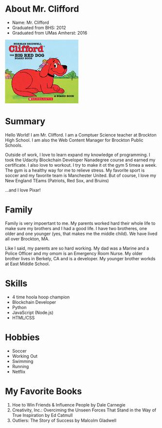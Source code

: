 # About Mr. Clifford

* Name: Mr. Clifford
* Graduated from BHS: 2012
* Graduated from UMas Amherst: 2016

![Clifford the Big Red Dog](./download.png)

# Summary

Hello World! I am Mr. Clifford. I am a Comptuer Science teacher at Brockton High School. I am also the Web Content Manager for Brockton Public Schools.

Outside of work, I love to learn expand my knowledge of programming. I took the Udacity Blockchain Developer Nanadegree course and earned my certificate. I also love to workout. I try to make it ot the gym 5 timea a week. The gym is a healthy way for me to relieve stress. My favorite sport is soccer and my favorite team is Manchester United. But of course, I love my New England TEams (Patriots, Red Sox, and Bruins)

...and I love Pixar!

# Family

Family is very impoertant to me. My parents worked hard their whole life to make sure my brothers and I had a good life. I have two brotheres, one older and one younger (yes, that makes me the middle child). We have lived all over Brockton, MA.

Like I said, my parents are so hard working. My dad was a Marine and a Police Officer and my omom is an Emergency Room Nurse. My older brother lives in Berkely, CA and is a developer. My younger brother workds at East Middle School.

# Skills

* 4 time hoola hoop champion
* Blockchain Developer
* Python
* JavaScript (Node.js)
* HTML/CSS

# Hobbies

* Soccer
* Working Out
* Swimming
* Running
* Netflix

# My Favorite Books

1. Hoe to Win Friends & Influence People by Dale Carnegie
1. Creativity, Inc.: Overciming the Unseen Forces That Stand in the Way of True Inspiration by Ed Catmull
1. Outliers: The Story of Success by Malcolm Gladwell
